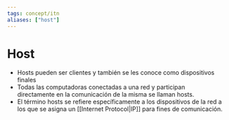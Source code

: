 ```yaml
---
tags: concept/itn
aliases: ["host"]
---
```

# Host
- Hosts pueden ser clientes y también se les conoce como dispositivos finales
- Todas las computadoras conectadas a una red y participan directamente en la comunicación de la misma se llaman hosts.
- El término hosts se refiere específicamente a los dispositivos de la red a los que se asigna un [[Internet Protocol|IP]] para fines de comunicación.